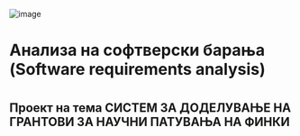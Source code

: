 ![image](https://github.com/user-attachments/assets/354bc31f-1352-47e6-8901-f11573d615d6)

<h1>Анализа на софтверски барања (Software requirements analysis)<h1/>
<h2>Проект на тема СИСТЕМ ЗА ДОДЕЛУВАЊЕ НА ГРАНТОВИ ЗА НАУЧНИ ПАТУВАЊА НА ФИНКИ<h2/>
